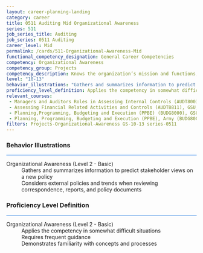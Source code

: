```yaml
---
layout: career-planning-landing
category: career
title: 0511 Auditing Mid Organizational Awareness
series: 511
job_series_title: Auditing
job_series: 0511 Auditing
career_level: Mid
permalink: /cards/511-Organizational-Awareness-Mid
functional_competency_designation: General Career Competencies
competency: Organizational Awareness
competency_group: Projects
competency_description: Knows the organization’s mission and functions, and how its social, political, and technological systems work and operates effectively within them; this includes the programs, policies, procedures, rules, and regulations of the organization
level: "10-13"
behavior_illustrations: "Gathers and summarizes information to predict stakeholder views on a new policy ? Considers external policies and trends when reviewing correspondence, reports, and policy documents"
proficiency_level_definition: Applies the competency in somewhat difficult situations ? Requires frequent guidance ? Demonstrates familiarity with concepts and processes 
relevant_courses: 
 - Managers and Auditors Roles in Assessing Internal Controls (AUDT8003), GSU, <a href="https://www.LearnAtGSUSA.com/AUDT8009">https://www.LearnAtGSUSA.com/AUDT8009</a>
 - Assessing Financial Related Activities and Controls (AUDT8811), GSU, <a href="https://www.LearnAtGSUSA.com/AUDT8813">https://www.LearnAtGSUSA.com/AUDT8813</a>
 - Planning,Programming, Budgeting and Execution (PPBE) (BUDG8000), GSU, <a href="https://www.LearnAtGSUSA.com/BUDG8002">https://www.LearnAtGSUSA.com/BUDG8002</a>
 - Planning, Programming, Budgeting and Execution (PPBE), Army (BUDG8001), GSU, <a href="https://www.LearnAtGSUSA.com/BUDG8003">https://www.LearnAtGSUSA.com/BUDG8003</a>
filters: Projects-Organizational-Awareness GS-10-13 series-0511
---
```


<div class="desktop:grid-col-6 margin-y-3">
  <div class="border-top-2 bg-white padding-3 shadow-5 height-full members-hover border-1px button-border border-top-blue radius-lg card-text-color">
    <h3>Behavior Illustrations</h3>
    <hr style="background-color: #2680EB !important;"/>
    <dl class="text-base card-content-color"><dt>Organizational Awareness (Level 2 - Basic)</dt><dd>Gathers and summarizes information to predict stakeholder views on a new policy </dd><dd> Considers external policies and trends when reviewing correspondence, reports, and policy documents</dd></dl>
  </div>
</div>
<div class="desktop:grid-col-6 margin-y-3">
  <div class="border-top-2 bg-white padding-3 shadow-5 height-full members-hover border-1px button-border border-top-blue radius-lg card-text-color">
    <h3>Proficiency Level Definition</h3>
     <hr style="background-color: #1b75e0 !important;"/>
    <dl class="text-base card-content-color"><dt>Organizational Awareness (Level 2 - Basic)</dt><dd>Applies the competency in somewhat difficult situations </dd><dd> Requires frequent guidance </dd><dd> Demonstrates familiarity with concepts and processes </dd></dl>
  </div>
</div>